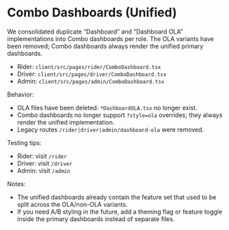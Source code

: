 # Combo Dashboards (Unified)

We consolidated duplicate “Dashboard” and “Dashboard OLA” implementations into Combo dashboards per role. The OLA variants have been removed; Combo dashboards always render the unified primary dashboards.

- Rider: `client/src/pages/rider/ComboDashboard.tsx`
- Driver: `client/src/pages/driver/ComboDashboard.tsx`
- Admin: `client/src/pages/admin/ComboDashboard.tsx`

Behavior:
- OLA files have been deleted: `*DashboardOLA.tsx` no longer exist.
- Combo dashboards no longer support `?style=ola` overrides; they always render the unified implementation.
- Legacy routes `/rider|driver|admin/dashboard-ola` were removed.

Testing tips:
- Rider: visit `/rider`
- Driver: visit `/driver`
- Admin: visit `/admin`

Notes:
- The unified dashboards already contain the feature set that used to be split across the OLA/non-OLA variants.
- If you need A/B styling in the future, add a theming flag or feature toggle inside the primary dashboards instead of separate files.
